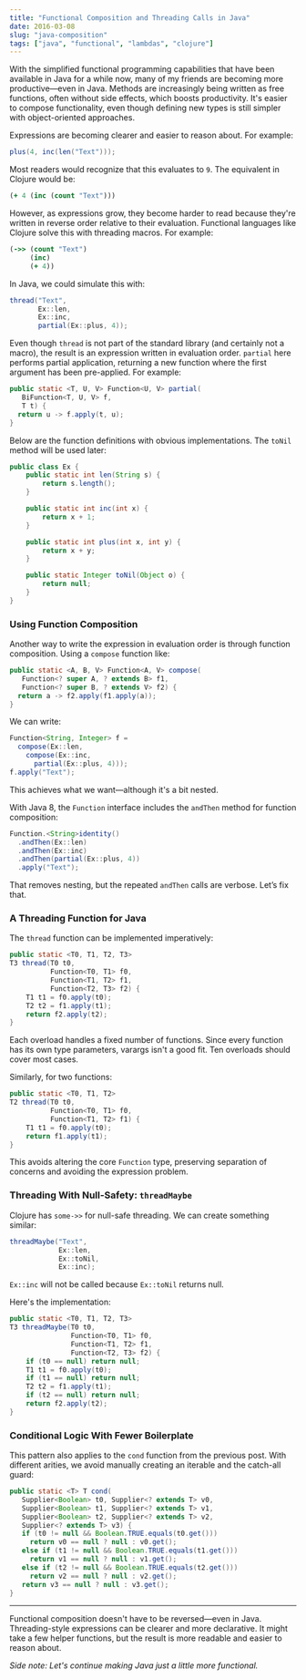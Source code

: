 ```yaml
---
title: "Functional Composition and Threading Calls in Java"
date: 2016-03-08
slug: "java-composition"
tags: ["java", "functional", "lambdas", "clojure"]
---
```


With the simplified functional programming capabilities that have been available in Java for a while now, many of my friends are becoming more productive—even in Java. Methods are increasingly being written as free functions, often without side effects, which boosts productivity. It's easier to compose functionality, even though defining new types is still simpler with object-oriented approaches.

Expressions are becoming clearer and easier to reason about. For example:

```java
plus(4, inc(len("Text")));
```

Most readers would recognize that this evaluates to `9`. The equivalent in Clojure would be:

```clojure
(+ 4 (inc (count "Text")))
```

However, as expressions grow, they become harder to read because they're written in reverse order relative to their evaluation. Functional languages like Clojure solve this with threading macros. For example:

```clojure
(->> (count "Text")
     (inc)
     (+ 4))
```

In Java, we could simulate this with:

```java
thread("Text",
       Ex::len,
       Ex::inc,
       partial(Ex::plus, 4));
```

Even though `thread` is not part of the standard library (and certainly not a macro), the result is an expression written in evaluation order. `partial` here performs partial application, returning a new function where the first argument has been pre-applied. For example:

```java
public static <T, U, V> Function<U, V> partial(
   BiFunction<T, U, V> f,
   T t) {
  return u -> f.apply(t, u);
}
```

Below are the function definitions with obvious implementations. The `toNil` method will be used later:

```java
public class Ex {
    public static int len(String s) {
        return s.length();
    }

    public static int inc(int x) {
        return x + 1;
    }

    public static int plus(int x, int y) {
        return x + y;
    }

    public static Integer toNil(Object o) {
        return null;
    }
}
```

### Using Function Composition

Another way to write the expression in evaluation order is through function composition. Using a `compose` function like:

```java
public static <A, B, V> Function<A, V> compose(
   Function<? super A, ? extends B> f1,
   Function<? super B, ? extends V> f2) {
  return a -> f2.apply(f1.apply(a));
}
```

We can write:

```java
Function<String, Integer> f =
  compose(Ex::len,
    compose(Ex::inc,
      partial(Ex::plus, 4)));
f.apply("Text");
```

This achieves what we want—although it's a bit nested.

With Java 8, the `Function` interface includes the `andThen` method for function composition:

```java
Function.<String>identity()
  .andThen(Ex::len)
  .andThen(Ex::inc)
  .andThen(partial(Ex::plus, 4))
  .apply("Text");
```

That removes nesting, but the repeated `andThen` calls are verbose. Let’s fix that.

### A Threading Function for Java

The `thread` function can be implemented imperatively:

```java
public static <T0, T1, T2, T3>
T3 thread(T0 t0,
          Function<T0, T1> f0,
          Function<T1, T2> f1,
          Function<T2, T3> f2) {
    T1 t1 = f0.apply(t0);
    T2 t2 = f1.apply(t1);
    return f2.apply(t2);
}
```

Each overload handles a fixed number of functions. Since every function has its own type parameters, varargs isn't a good fit. Ten overloads should cover most cases.

Similarly, for two functions:

```java
public static <T0, T1, T2>
T2 thread(T0 t0,
          Function<T0, T1> f0,
          Function<T1, T2> f1) {
    T1 t1 = f0.apply(t0);
    return f1.apply(t1);
}
```

This avoids altering the core `Function` type, preserving separation of concerns and avoiding the expression problem.

### Threading With Null-Safety: `threadMaybe`

Clojure has `some->>` for null-safe threading. We can create something similar:

```java
threadMaybe("Text",
            Ex::len,
            Ex::toNil,
            Ex::inc);
```

`Ex::inc` will not be called because `Ex::toNil` returns null.

Here's the implementation:

```java
public static <T0, T1, T2, T3>
T3 threadMaybe(T0 t0,
               Function<T0, T1> f0,
               Function<T1, T2> f1,
               Function<T2, T3> f2) {
    if (t0 == null) return null;
    T1 t1 = f0.apply(t0);
    if (t1 == null) return null;
    T2 t2 = f1.apply(t1);
    if (t2 == null) return null;
    return f2.apply(t2);
}
```

### Conditional Logic With Fewer Boilerplate

This pattern also applies to the `cond` function from the previous post. With different arities, we avoid manually creating an iterable and the catch-all guard:

```java
public static <T> T cond(
   Supplier<Boolean> t0, Supplier<? extends T> v0,
   Supplier<Boolean> t1, Supplier<? extends T> v1,
   Supplier<Boolean> t2, Supplier<? extends T> v2,
   Supplier<? extends T> v3) {
   if (t0 != null && Boolean.TRUE.equals(t0.get()))
     return v0 == null ? null : v0.get();
   else if (t1 != null && Boolean.TRUE.equals(t1.get()))
     return v1 == null ? null : v1.get();
   else if (t2 != null && Boolean.TRUE.equals(t2.get()))
     return v2 == null ? null : v2.get();
   return v3 == null ? null : v3.get();
}
```

---

Functional composition doesn't have to be reversed—even in Java. Threading-style expressions can be clearer and more declarative. It might take a few helper functions, but the result is more readable and easier to reason about.

_Side note: Let's continue making Java just a little more functional._

